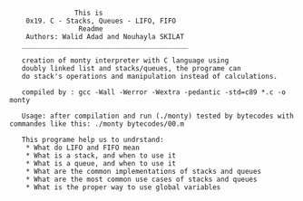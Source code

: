                     This is
        0x19. C - Stacks, Queues - LIFO, FIFO
                     Readme
        Authors: Walid Adad and Nouhayla SKILAT
       _________________________________________

       creation of monty interpreter with C language using 
       doubly linked list and stacks/queues, the programe can
       do stack's operations and manipulation instead of calculations.

       compiled by : gcc -Wall -Werror -Wextra -pedantic -std=c89 *.c -o monty

       Usage: after compilation and run (./monty) tested by bytecodes with commandes like this: ./monty bytecodes/00.m

       This programe help us to undrstand:
        * What do LIFO and FIFO mean
        * What is a stack, and when to use it
        * What is a queue, and when to use it
        * What are the common implementations of stacks and queues
        * What are the most common use cases of stacks and queues
        * What is the proper way to use global variables

       


